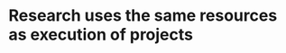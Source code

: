 # Research uses the same resources as execution of projects

<!-- #Life -->

<!-- {BearID:D4F98D92-BC70-4572-9866-E424A4BDD95F-15756-000013043E0C3FAC} -->
